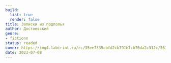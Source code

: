 ```yaml
---
build:
  list: true
  render: false
title: Записки из подполья
author: Достоевский
genre:
- fictionn
status: readed
cover: https://img4.labirint.ru/rc/35ee7535cbfd2cb791b7cb76da2c312c/363x561q80/books54/537178/cover.jpg?1686224539
date: 2023-07-08
---
```


